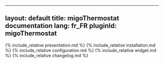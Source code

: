 ---
layout: default
title: migoThermostat documentation
lang: fr_FR
pluginId: migoThermostat
--
{% include_relative presentation.md %}
{% include_relative installation.md %}
{% include_relative configuration.md %}
{% include_relative widget.md %}
{% include_relative changelog.md %}
